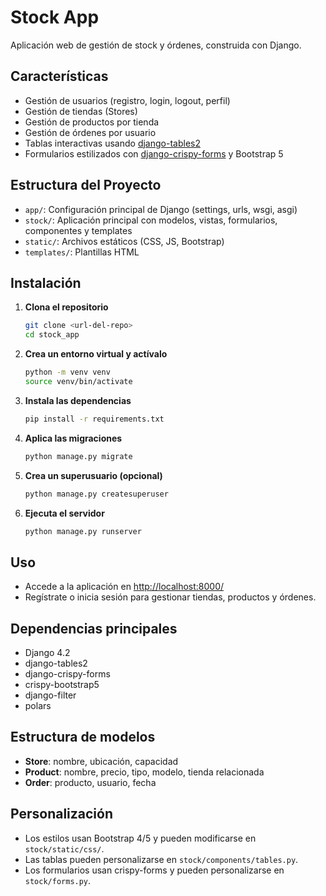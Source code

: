 # Stock App

Aplicación web de gestión de stock y órdenes, construida con Django.

## Características

- Gestión de usuarios (registro, login, logout, perfil)
- Gestión de tiendas (Stores)
- Gestión de productos por tienda
- Gestión de órdenes por usuario
- Tablas interactivas usando [django-tables2](https://django-tables2.readthedocs.io/)
- Formularios estilizados con [django-crispy-forms](https://django-crispy-forms.readthedocs.io/) y Bootstrap 5

## Estructura del Proyecto

- `app/`: Configuración principal de Django (settings, urls, wsgi, asgi)
- `stock/`: Aplicación principal con modelos, vistas, formularios, componentes y templates
- `static/`: Archivos estáticos (CSS, JS, Bootstrap)
- `templates/`: Plantillas HTML

## Instalación

1. **Clona el repositorio**
    ```sh
    git clone <url-del-repo>
    cd stock_app
    ```

2. **Crea un entorno virtual y actívalo**
    ```sh
    python -m venv venv
    source venv/bin/activate
    ```

3. **Instala las dependencias**
    ```sh
    pip install -r requirements.txt
    ```

4. **Aplica las migraciones**
    ```sh
    python manage.py migrate
    ```

5. **Crea un superusuario (opcional)**
    ```sh
    python manage.py createsuperuser
    ```

6. **Ejecuta el servidor**
    ```sh
    python manage.py runserver
    ```

## Uso

- Accede a la aplicación en [http://localhost:8000/](http://localhost:8000/)
- Regístrate o inicia sesión para gestionar tiendas, productos y órdenes.

## Dependencias principales

- Django 4.2
- django-tables2
- django-crispy-forms
- crispy-bootstrap5
- django-filter
- polars

## Estructura de modelos

- **Store**: nombre, ubicación, capacidad
- **Product**: nombre, precio, tipo, modelo, tienda relacionada
- **Order**: producto, usuario, fecha

## Personalización

- Los estilos usan Bootstrap 4/5 y pueden modificarse en `stock/static/css/`.
- Las tablas pueden personalizarse en `stock/components/tables.py`.
- Los formularios usan crispy-forms y pueden personalizarse en `stock/forms.py`.